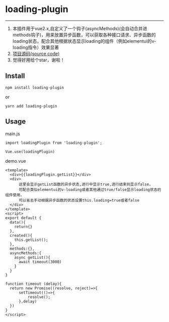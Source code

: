 ﻿# loading-plugin
---
1. 本插件用于vue2.x,自定义了一个钩子(asyncMethods)(会自动合并进methods钩子)，用来放置异步函数，可以获取各种接口请求、异步函数的loading状态，配合其他根据状态显示loading的组件（例如elementui的v-loading指令）效果显著
2. [项目源码(source code)](https://github.com/Fuphoenixes/loading-plugin)
3. 觉得好用给个star，谢啦！


## Install

```
npm install loading-plugin
```
or
```
yarn add loading-plugin
```


## Usage

main.js
```
import loadingPlugin from 'loading-plugin';

Vue.use(loadingPlugin)

```
demo.vue
```
<template>
  <div>{{loadingPlugin.getList}}</div> 
  <div>
      这里会显示getList函数的异步状态,进行中显示true,进行结束则显示false，
      可配合类似elementui的v-loading或者其他通过true/false显示loading状态的组件使用，
      可以省去手动根据异步函数的状态设置this.loading=true或者false
  </div>   
</template>
<script>
export default {
  data(){
    return{}
  },
  created(){
    this.getList();
  },
  methods:{},
  asyncMethods:{
    async getList(){
      await timeout(3000)
    }
  }
}

function timeout (delay){
  return new Promise((resolve, reject)=>{
      setTimeout(()=>{
          resolve();
      },delay)
  })
}
</script>   
```